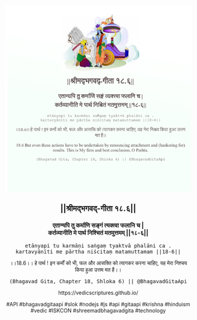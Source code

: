 <img src="../../asset/BG_18_6.png"/>
<center><h2>||श्रीमद्‍भगवद्‍-गीता १८.६||</h2>
<h3>एतान्यपि तु कर्माणि सङ्गं त्यक्त्वा फलानि च |<br/>कर्तव्यानीति मे पार्थ निश्चितं मतमुत्तमम् ||१८-६||</h3>
<pre>etānyapi tu karmāṇi saṅgaṃ tyaktvā phalāni ca .<br/>kartavyānīti me pārtha niścitaṃ matamuttamam ||18-6||</pre>
<p>।।18.6।। हे पार्थ ! इन कर्मों को भी, फल और आसक्ति को त्यागकर करना चाहिए, यह मेरा निश्चय किया हुआ उत्तम मत है।।</p>
<pre>(Bhagavad Gita, Chapter 18, Shloka 6) || @BhagavadGitaApi</pre><p>https://vedicscriptures.github.io/</p><p>#API #bhagavadgitaapi #slok #nodejs #js #api #gitaapi #krishna #hinduism #vedic #ISKCON #shreemadbhagavadgita #technology</p></center>
